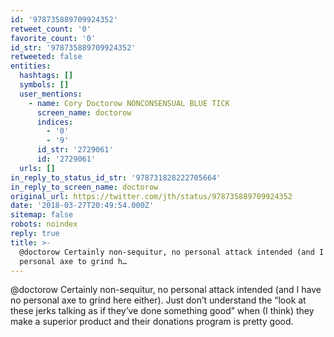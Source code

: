 ```yaml
---
id: '978735889709924352'
retweet_count: '0'
favorite_count: '0'
id_str: '978735889709924352'
retweeted: false
entities:
  hashtags: []
  symbols: []
  user_mentions:
    - name: Cory Doctorow NONCONSENSUAL BLUE TICK
      screen_name: doctorow
      indices:
        - '0'
        - '9'
      id_str: '2729061'
      id: '2729061'
  urls: []
in_reply_to_status_id_str: '978731828222705664'
in_reply_to_screen_name: doctorow
original_url: https://twitter.com/jth/status/978735889709924352
date: '2018-03-27T20:49:54.000Z'
sitemap: false
robots: noindex
reply: true
title: >-
  @doctorow Certainly non-sequitur, no personal attack intended (and I have no
  personal axe to grind h…
---
```


@doctorow Certainly non-sequitur, no personal attack intended (and I have no personal axe to grind here either). Just don’t understand the “look at these jerks talking as if they’ve done something good” when (I think) they make a superior product and their donations program is pretty good.